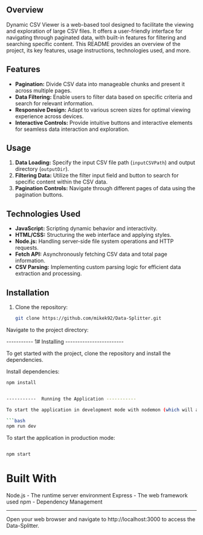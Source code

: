 ## Overview

Dynamic CSV Viewer is a web-based tool designed to facilitate the viewing and exploration of large CSV files. It offers a user-friendly interface for navigating through paginated data, with built-in features for filtering and searching specific content. This README provides an overview of the project, its key features, usage instructions, technologies used, and more.

## Features

- **Pagination:** Divide CSV data into manageable chunks and present it across multiple pages.
- **Data Filtering:** Enable users to filter data based on specific criteria and search for relevant information.
- **Responsive Design:** Adapt to various screen sizes for optimal viewing experience across devices.
- **Interactive Controls:** Provide intuitive buttons and interactive elements for seamless data interaction and exploration.

## Usage

1. **Data Loading:** Specify the input CSV file path (`inputCSVPath`) and output directory (`outputDir`).
2. **Filtering Data:** Utilize the filter input field and button to search for specific content within the CSV data.
3. **Pagination Controls:** Navigate through different pages of data using the pagination buttons.

## Technologies Used

- **JavaScript:** Scripting dynamic behavior and interactivity.
- **HTML/CSS:** Structuring the web interface and applying styles.
- **Node.js:** Handling server-side file system operations and HTTP requests.
- **Fetch API:** Asynchronously fetching CSV data and total page information.
- **CSV Parsing:** Implementing custom parsing logic for efficient data extraction and processing.

## Installation

1. Clone the repository:
   ```bash
   git clone https://github.com/mikek92/Data-Splitter.git
Navigate to the project directory:


----------- 1# Installing ------------------------

To get started with the project, clone the repository and install the dependencies.

Install dependencies:
```bash
npm install


-----------  Running the Application -----------

To start the application in development mode with nodemon (which will automatically restart the server upon changes):

```bash
npm run dev
```

To start the application in production mode:

```bash

npm start
```
# Built With

Node.js - The runtime server environment
Express - The web framework used
npm - Dependency Management
______________
Open your web browser and navigate to http://localhost:3000 to access the Data-Splitter.
